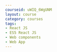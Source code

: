 ```yaml
---
courseid: uWIQ_6WgUNM
layout: course
category: courses
tags:
- React JS
- ES5 React JS
- Web components
- Web App
---
```

